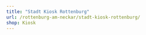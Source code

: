 ```yaml
---
title: "Stadt Kiosk Rottenburg"
url: /rottenburg-am-neckar/stadt-kiosk-rottenburg/
shop: Kiosk
---
```

